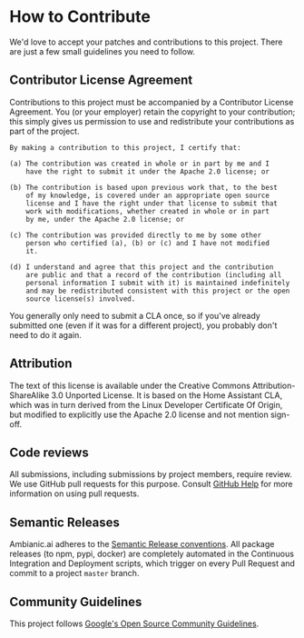 # How to Contribute

We'd love to accept your patches and contributions to this project. There are
just a few small guidelines you need to follow.

## Contributor License Agreement

Contributions to this project must be accompanied by a Contributor License
Agreement. You (or your employer) retain the copyright to your contribution;
this simply gives us permission to use and redistribute your contributions as
part of the project. 

```
By making a contribution to this project, I certify that:

(a) The contribution was created in whole or in part by me and I
    have the right to submit it under the Apache 2.0 license; or

(b) The contribution is based upon previous work that, to the best
    of my knowledge, is covered under an appropriate open source
    license and I have the right under that license to submit that
    work with modifications, whether created in whole or in part
    by me, under the Apache 2.0 license; or

(c) The contribution was provided directly to me by some other
    person who certified (a), (b) or (c) and I have not modified
    it.

(d) I understand and agree that this project and the contribution
    are public and that a record of the contribution (including all
    personal information I submit with it) is maintained indefinitely
    and may be redistributed consistent with this project or the open
    source license(s) involved.
```    

You generally only need to submit a CLA once, so if you've already submitted one
(even if it was for a different project), you probably don't need to do it
again.

## Attribution

The text of this license is available under the Creative Commons Attribution-ShareAlike 3.0 Unported License. It is based on the Home Assistant CLA, which was in turn derived from the Linux Developer Certificate Of Origin, but modified to explicitly use the Apache 2.0 license and not mention sign-off.

## Code reviews

All submissions, including submissions by project members, require review. We
use GitHub pull requests for this purpose. Consult
[GitHub Help](https://help.github.com/articles/about-pull-requests/) for more
information on using pull requests.

## Semantic Releases

Ambianic.ai adheres to the [Semantic Release conventions](https://semantic-release.gitbook.io/semantic-release/).
All package releases (to npm, pypi, docker) are completely automated in the Continuous Integration and Deployment scripts, which trigger on every Pull Request and commit to a project `master` branch.

## Community Guidelines

This project follows [Google's Open Source Community
Guidelines](https://opensource.google.com/conduct/).
